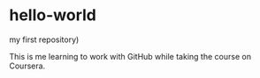 hello-world
===========

my first repository)

This is me learning to work with GitHub while taking the course on Coursera. 
